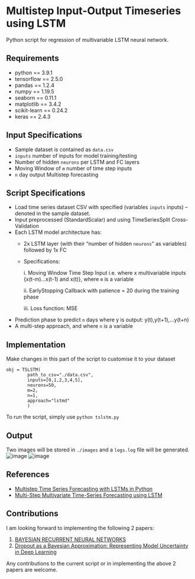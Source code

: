 # Multistep Input-Output Timeseries using LSTM
Python script for regression of multivariable LSTM neural network.

## Requirements
- python == 3.9.1
- tensorflow == 2.5.0
- pandas == 1.2.4
- numpy == 1.19.5
- seaborn == 0.11.1
- matplotlib == 3.4.2
- scikit-learn == 0.24.2
- keras == 2.4.3

## Input Specifications
- Sample dataset is contained as `data.csv`
- `inputs` number of inputs for model training/testing
- Number of hidden `neurons` per LSTM and FC layers
- Moving Window of `m` number of time step inputs
- `n` day output Multistep forecasting

## Script Specifications
- Load time series dataset CSV with specified (variables `inputs` inputs) – denoted in the sample dataset.
- Input preprocessed (StandardScalar) and using TimeSeriesSplit Cross-Validation
- Each LSTM model architecture has:
  - 2x LSTM layer (with their “number of hidden `neurons`” as variables) followed by 1x FC 
  - Specifications:
 
    i. Moving Window Time Step Input i.e. where x multivariable inputs {x(t-m)…x(t-1) and x(t)}, where `m` is a variable
    
    ii. EarlyStopping Callback with patience = 20 during the training phase
    
    iii. Loss function: MSE
- Prediction phase to predict `n` days where y is output: y(t),y(t+1),…y(t+n)
-  A multi-step approach, and where `n` is a variable

## Implementation
Make changes in this part of the script to customise it to your dataset
```
obj = TSLSTM(
        path_to_csv="./data.csv", 
        inputs=[0,1,2,3,4,5], 
        neurons=50, 
        m=2, 
        n=1,
        approach="lstmd"
        )
```
To run the script, simply use `python tslstm.py`

## Output
Two images will be stored in `./images` and a `logs.log` file will be generated.
![image](https://user-images.githubusercontent.com/47753303/123504626-3cd5db80-d678-11eb-84f1-5e14eb1dd2a8.png)
![image](https://user-images.githubusercontent.com/47753303/123504632-43645300-d678-11eb-8613-d0aa1a958edf.png)

## References
- [Multistep Time Series Forecasting with LSTMs in Python](https://machinelearningmastery.com/multi-step-time-series-forecasting-long-short-term-memory-networks-python/)
- [Multi-Step Multivariate Time-Series Forecasting using LSTM](https://pangkh98.medium.com/multi-step-multivariate-time-series-forecasting-using-lstm-92c6d22cd9c2)

## Contributions
I am looking forward to implementing the following 2 papers:
1. [BAYESIAN RECURRENT NEURAL NETWORKS](https://arxiv.org/pdf/1704.02798.pdf)
2. [Dropout as a Bayesian Approximation: Representing Model Uncertainty in Deep Learning](https://arxiv.org/pdf/1506.02142.pdf)

Any contributions to the current script or in implementing the above 2 papers are welcome.
